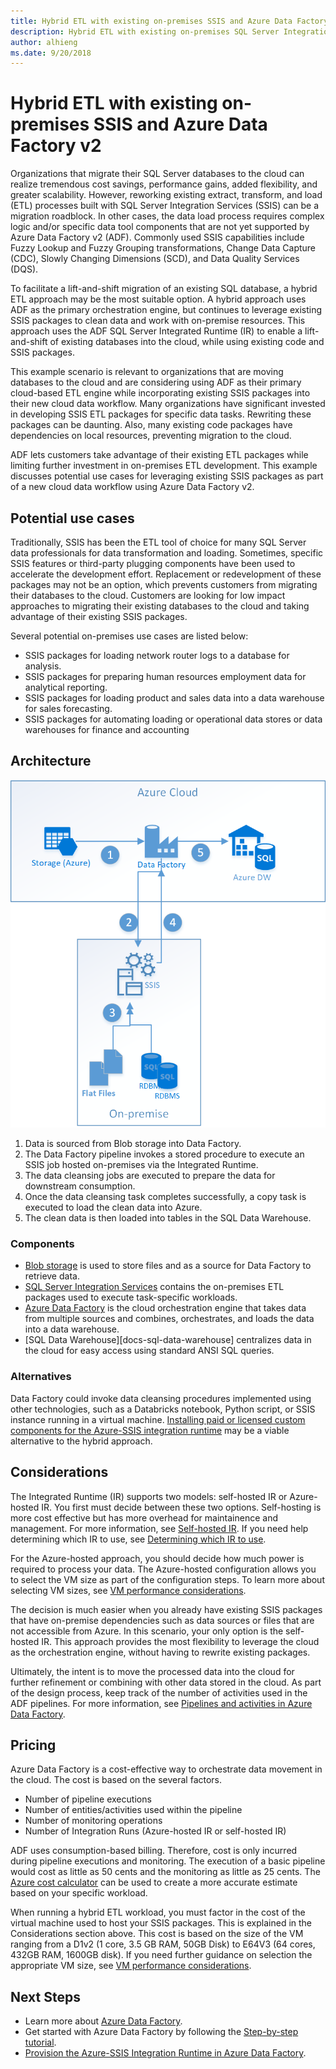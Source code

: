 ```yaml
---
title: Hybrid ETL with existing on-premises SSIS and Azure Data Factory
description: Hybrid ETL with existing on-premises SQL Server Integration Services (SSIS)deployments and Azure Data Factory
author: alhieng
ms.date: 9/20/2018
---
```


# Hybrid ETL with existing on-premises SSIS and Azure Data Factory v2

Organizations that migrate their SQL Server databases to the cloud can realize tremendous cost savings, performance gains, added flexibility, and greater scalability. However, reworking existing extract, transform, and load (ETL) processes built with SQL Server Integration Services (SSIS) can be a migration roadblock. In other cases, the data load process requires complex logic and/or specific data tool components that are not yet supported by Azure Data Factory v2 (ADF). Commonly used SSIS capabilities include Fuzzy Lookup and Fuzzy Grouping transformations, Change Data Capture (CDC), Slowly Changing Dimensions (SCD), and Data Quality Services (DQS).

To facilitate a lift-and-shift migration of an existing SQL database, a hybrid ETL approach may be the most suitable option. A hybrid approach uses ADF as the primary orchestration engine, but continues to leverage existing SSIS packages to clean data and work with on-premise resources. This approach uses the ADF SQL Server Integrated Runtime (IR) to enable a lift-and-shift of existing databases into the cloud, while using existing code and SSIS packages.

This example scenario is relevant to organizations that are moving databases to the cloud and are considering using ADF as their primary cloud-based ETL engine while incorporating existing SSIS packages into their new cloud data workflow. Many organizations have significant invested in developing SSIS ETL packages for specific data tasks. Rewriting these packages can be daunting. Also, many existing code packages have dependencies on local resources, preventing migration to the cloud.

ADF lets customers take advantage of their existing ETL packages while limiting further investment in on-premises ETL development. This example discusses potential use cases for leveraging existing SSIS packages as part of a new cloud data workflow using Azure Data Factory v2.

## Potential use cases

Traditionally, SSIS has been the ETL tool of choice for many SQL Server data professionals for data transformation and loading. Sometimes, specific SSIS features or third-party plugging components have been used to accelerate the development effort. Replacement or redevelopment of these packages may not be an option, which prevents customers from migrating their databases to the cloud. Customers are looking for low impact approaches to migrating their existing databases to the cloud and taking advantage of their existing SSIS packages.

Several potential on-premises use cases are listed below:

* SSIS packages for loading network router logs to a database for analysis.
* SSIS packages for preparing human resources employment data for analytical reporting.
* SSIS packages for loading product and sales data into a data warehouse for sales forecasting.
* SSIS packages for automating loading or operational data stores or data warehouses for finance and accounting

## Architecture

![Architecture overview of a hybrid ETL process using Azure Data Factory][architecture-diagram]

1. Data is sourced from Blob storage into Data Factory.
2. The Data Factory pipeline invokes a stored procedure to execute an SSIS job hosted on-premises via the Integrated Runtime.
3. The data cleansing jobs are executed to prepare the data for downstream consumption.
4. Once the data cleansing task completes successfully, a copy task is executed to load the clean data into Azure.
5. The clean data is then loaded into tables in the SQL Data Warehouse.

### Components

* [Blob storage][docs-blob-storage] is used to store files and as a source for Data Factory to retrieve data.
* [SQL Server Integration Services][docs-ssis] contains the on-premises ETL packages used to execute task-specific workloads.
* [Azure Data Factory][docs-data-factory] is the cloud orchestration engine that takes data from multiple sources and combines, orchestrates, and loads the data into a data warehouse.
* [SQL Data Warehouse][docs-sql-data-warehouse] centralizes data in the cloud for easy access using standard ANSI SQL queries.

### Alternatives

Data Factory could invoke data cleansing procedures implemented using other technologies, such as a Databricks notebook, Python script, or SSIS instance running in a virtual machine. [Installing paid or licensed custom components for the Azure-SSIS integration runtime](/azure/data-factory/how-to-develop-azure-ssis-ir-licensed-components) may be a viable alternative to the hybrid approach.

## Considerations

The Integrated Runtime (IR) supports two models: self-hosted IR or Azure-hosted IR. You first must decide between these two options. Self-hosting is more cost effective but has more overhead for maintainence and management. For more information, see [Self-hosted IR](/azure/data-factory/concepts-integration-runtime#self-hosted-integration-runtime). If you need help determining which IR to use, see [Determining which IR to use](/azure/data-factory/concepts-integration-runtime#determining-which-ir-to-use).

For the Azure-hosted approach, you should decide how much power is required to process your data. The Azure-hosted configuration allows you to select the VM size as part of the configuration steps. To learn more about selecting VM sizes, see [VM performance considerations](/azure/cloud-services/cloud-services-sizes-specs#performance-considerations).

The decision is much easier when you already have existing SSIS packages that have on-premise dependencies such as data sources or files that are not accessible from Azure. In this scenario, your only option is the self-hosted IR. This approach provides the most flexibility to leverage the cloud as the orchestration engine, without having to rewrite existing packages.

Ultimately, the intent is to move the processed data into the cloud for further refinement or combining with other data stored in the cloud. As part of the design process, keep track of the number of activities used in the ADF pipelines. For more information, see [Pipelines and activities in Azure Data Factory](/azure/data-factory/concepts-pipelines-activities).

## Pricing

Azure Data Factory is a cost-effective way to orchestrate data movement in the cloud. The cost is based on the several factors.

* Number of pipeline executions
* Number of entities/activities used within the pipeline
* Number of monitoring operations
* Number of Integration Runs (Azure-hosted IR or self-hosted IR)

ADF uses consumption-based billing. Therefore, cost is only incurred during pipeline executions and monitoring. The execution of a basic pipeline would cost as little as 50 cents and the monitoring as little as 25 cents. The [Azure cost calculator](https://azure.microsoft.com/en-us/pricing/calculator/) can be used to create a more accurate estimate based on your specific workload.

When running a hybrid ETL workload, you must factor in the cost of the virtual machine used to host your SSIS packages. This is explained in the Considerations section above. This cost is based on the size of the VM ranging from a D1v2 (1 core, 3.5 GB RAM, 50GB Disk) to E64V3 (64 cores, 432GB RAM, 1600GB disk).  If you need further guidance on selection the appropriate VM size, see [VM performance considerations](/azure/cloud-services/cloud-services-sizes-specs#performance-considerations).

## Next Steps

* Learn more about [Azure Data Factory](https://azure.microsoft.com/en-us/services/data-factory/).
* Get started with Azure Data Factory by following the [Step-by-step tutorial](/azure/data-factory/#step-by-step-tutorials).
* [Provision the Azure-SSIS Integration Runtime in Azure Data Factory](/azure/data-factory/tutorial-deploy-ssis-packages-azure).

<!-- links -->
[architecture-diagram]: ./media/architecture-diagram-hybrid-etl-with-adf.png
[small-pricing]: https://azure.com/e/
[medium-pricing]: https://azure.com/e/
[large-pricing]: https://azure.com/e/
[availability]: /azure/architecture/checklist/availability
[resource-groups]: /azure/azure-resource-manager/resource-group-overview
[resiliency]: /azure/architecture/resiliency/
[security]: /azure/security/
[scalability]: /azure/architecture/checklist/scalability
[docs-blob-storage]: /azure/storage/blobs/
[docs-data-factory]: /azure/data-factory/introduction
[docs-resource-groups]: /azure/azure-resource-manager/resource-group-overview
[docs-ssis]: /sql/integration-services/sql-server-integration-services
